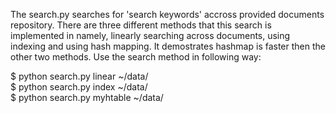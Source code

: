 The search.py searches for 'search keywords' accross provided documents repository. There are three different methods that this search is implemented in namely, linearly searching across documents, using indexing and using hash mapping.
It demostrates hashmap is faster then the other two methods. 
Use the search method in following way:

$ python search.py linear ~/data/<br>
$ python search.py index ~/data/<br>
$ python search.py myhtable ~/data/

